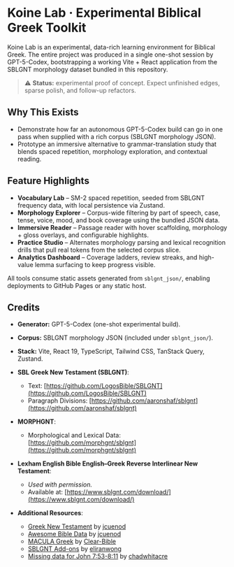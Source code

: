 # Koine Lab · Experimental Biblical Greek Toolkit

Koine Lab is an experimental, data-rich learning environment for Biblical Greek. The entire project was produced in a single one-shot session by GPT-5-Codex, bootstrapping a working Vite + React application from the SBLGNT morphology dataset bundled in this repository.

> ⚠️ **Status:** experimental proof of concept. Expect unfinished edges, sparse polish, and follow-up refactors.

## Why This Exists

- Demonstrate how far an autonomous GPT-5-Codex build can go in one pass when supplied with a rich corpus (SBLGNT morphology JSON).
- Prototype an immersive alternative to grammar-translation study that blends spaced repetition, morphology exploration, and contextual reading.


## Feature Highlights

- **Vocabulary Lab** – SM-2 spaced repetition, seeded from SBLGNT frequency data, with local persistence via Zustand.
- **Morphology Explorer** – Corpus-wide filtering by part of speech, case, tense, voice, mood, and book coverage using the bundled JSON data.
- **Immersive Reader** – Passage reader with hover scaffolding, morphology + gloss overlays, and configurable highlights.
- **Practice Studio** – Alternates morphology parsing and lexical recognition drills that pull real tokens from the selected corpus slice.
- **Analytics Dashboard** – Coverage ladders, review streaks, and high-value lemma surfacing to keep progress visible.

All tools consume static assets generated from `sblgnt_json/`, enabling deployments to GitHub Pages or any static host.


## Credits

- **Generator:** GPT-5-Codex (one-shot experimental build).
- **Corpus:** SBLGNT morphology JSON (included under `sblgnt_json/`).
- **Stack:** Vite, React 19, TypeScript, Tailwind CSS, TanStack Query, Zustand.
 
- **SBL Greek New Testament (SBLGNT)**:
  - Text: [https://github.com/LogosBible/SBLGNT](https://github.com/LogosBible/SBLGNT)
  - Paragraph Divisions: [https://github.com/aaronshaf/sblgnt](https://github.com/aaronshaf/sblgnt)
- **MORPHGNT**:
  - Morphological and Lexical Data: [https://github.com/morphgnt/sblgnt](https://github.com/morphgnt/sblgnt)
- **Lexham English Bible English–Greek Reverse Interlinear New Testament**:
  - *Used with permission.*
  - Available at: [https://www.sblgnt.com/download/](https://www.sblgnt.com/download/)
- **Additional Resources**:
  - [Greek New Testament](https://github.com/jcuenod/greek-new-testament) by [jcuenod](https://github.com/jcuenod)
  - [Awesome Bible Data](https://github.com/jcuenod/awesome-bible-data) by [jcuenod](https://github.com/jcuenod)
  - [MACULA Greek](https://github.com/Clear-Bible/macula-greek) by [Clear-Bible](https://github.com/Clear-Bible)
  - [SBLGNT Add-ons](https://github.com/eliranwong/SBLGNT-add-ons/tree/master) by [eliranwong](https://github.com/eliranwong)
  - [Missing data for John 7:53-8:11](https://gist.github.com/chadwhitacre/21497c4d0a7326dccfed79798cfb9dc8) by [chadwhitacre](https://gist.github.com/chadwhitacre)